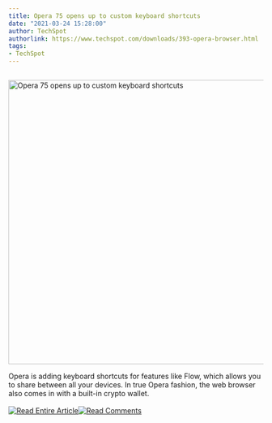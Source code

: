 ```yaml
---
title: Opera 75 opens up to custom keyboard shortcuts
date: "2021-03-24 15:28:00"
author: TechSpot
authorlink: https://www.techspot.com/downloads/393-opera-browser.html
tags:
- TechSpot
---
```

<a href="https://www.techspot.com/downloads/393-opera-browser.html" target="_blank"><img src="https://static.techspot.com/images2/news/ts3_thumbs/2019/10/2019-10-08-ts3_thumbs-906.jpg" width="800" height="560" style="padding: 15px 0" title="Opera 75 opens up to custom keyboard shortcuts" /></a><br />Opera is adding keyboard shortcuts for features like Flow, which allows you to share between all your devices. In true Opera fashion, the web browser also comes in with a built-in crypto wallet.<br /><br /><a href="https://www.techspot.com/downloads/393-opera-browser.html"><img src="https://static.techspot.com/images/rss/rss_buttons_01.png" border="0" alt="Read Entire Article" /></a><a href="https://www.techspot.com/downloads/393-opera-browser.html#comments"><img src="https://static.techspot.com/images/rss/rss_buttons_02.png" border="0" alt="Read Comments" /></a><br /><br />